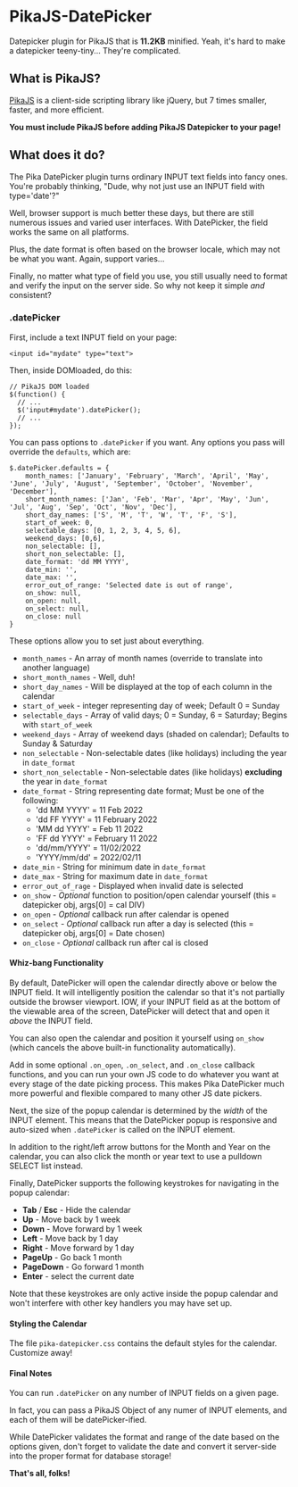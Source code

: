 # PikaJS-DatePicker

Datepicker plugin for PikaJS that is **11.2KB** minified. Yeah, it's hard to make a datepicker teeny-tiny... They're complicated.

## What is PikaJS?

[PikaJS](https://github.com/Scottie35/PikaJS) is a client-side scripting library like jQuery, but 7 times smaller, faster, and more efficient.

**You must include PikaJS before adding PikaJS Datepicker to your page!**

## What does it do?

The Pika DatePicker plugin turns ordinary INPUT text fields into fancy ones. You're probably thinking, "Dude, why not just use an INPUT field with type='date'?"

Well, browser support is much better these days, but there are still numerous issues and varied user interfaces. With DatePicker, the field works the same on all platforms.

Plus, the date format is often based on the browser locale, which may not be what you want. Again, support varies...

Finally, no matter what type of field you use, you still usually need to format and verify the input on the server side. So why not keep it simple *and* consistent?

### .datePicker

First, include a text INPUT field on your page:

    <input id="mydate" type="text">

Then, inside DOMloaded, do this:

    // PikaJS DOM loaded
    $(function() {
      // ...
      $('input#mydate').datePicker();
      // ...
    });

You can pass options to `.datePicker` if you want. Any options you pass will override the `defaults`, which are:

	$.datePicker.defaults = {
		month_names: ['January', 'February', 'March', 'April', 'May', 'June', 'July', 'August', 'September', 'October', 'November', 'December'],
		short_month_names: ['Jan', 'Feb', 'Mar', 'Apr', 'May', 'Jun', 'Jul', 'Aug', 'Sep', 'Oct', 'Nov', 'Dec'],
		short_day_names: ['S', 'M', 'T', 'W', 'T', 'F', 'S'],
		start_of_week: 0,
		selectable_days: [0, 1, 2, 3, 4, 5, 6],
		weekend_days: [0,6],
		non_selectable: [],
		short_non_selectable: [],
		date_format: 'dd MM YYYY',
		date_min: '',
		date_max: '',
		error_out_of_range: 'Selected date is out of range',
		on_show: null,
		on_open: null,
		on_select: null,
		on_close: null
	}

These options allow you to set just about everything.

- `month_names` - An array of month names (override to translate into another language)
- `short_month_names` - Well, duh!
- `short_day_names` - Will be displayed at the top of each column in the calendar
- `start_of_week` - integer representing day of week; Default 0 = Sunday
- `selectable_days` - Array of valid days; 0 = Sunday, 6 = Saturday; Begins with `start_of_week`
- `weekend_days` - Array of weekend days (shaded on calendar); Defaults to Sunday & Saturday
- `non_selectable` - Non-selectable dates (like holidays) including the year in `date_format`
- `short_non_selectable` - Non-selectable dates (like holidays) **excluding** the year in `date_format`
- `date_format` - String representing date format; Must be one of the following:
    - 'dd MM YYYY' = 11 Feb 2022
    - 'dd FF YYYY' = 11 February 2022
    - 'MM dd YYYY' = Feb 11 2022
    - 'FF dd YYYY' = February 11 2022
    - 'dd/mm/YYYY' = 11/02/2022
    - 'YYYY/mm/dd' = 2022/02/11
- `date_min` - String for minimum date in `date_format`
- `date_max` - String for maximum date in `date_format`
- `error_out_of_rage` - Displayed when invalid date is selected
- `on_show` - *Optional* function to position/open calendar yourself (this = datepicker obj, args[0] = cal DIV)
- `on_open` - *Optional* callback run after calendar is opened
- `on_select` - *Optional* callback run after a day is selected (this = datepicker obj, args[0] = Date chosen)
- `on_close` - *Optional* callback run after cal is closed
  
#### Whiz-bang Functionality

By default, DatePicker will open the calendar directly above or below the INPUT field. It will intelligently position the calendar so that it's not partially outside the browser viewport. IOW, if your INPUT field as at the bottom of the viewable area of the screen, DatePicker will detect that and open it *above* the INPUT field.

You can also open the calendar and position it yourself using `on_show` (which cancels the above built-in functionality automatically).

Add in some optional `.on_open`, `.on_select`, and `.on_close` callback functions, and you can run your own JS code to do whatever you want at every stage of the date picking process. This makes Pika DatePicker much more powerful and flexible compared to many other JS date pickers.

Next, the size of the popup calendar is determined by the *width* of the INPUT element. This means that the DatePicker popup is responsive and auto-sized when `.datePicker` is called on the INPUT element.

In addition to the right/left arrow buttons for the Month and Year on the calendar, you can also click the month or year text to use a pulldown SELECT list instead.

Finally, DatePicker supports the following keystrokes for navigating in the popup calendar:

- **Tab** / **Esc** - Hide the calendar
- **Up** - Move back by 1 week
- **Down** - Move forward by 1 week
- **Left** - Move back by 1 day
- **Right** - Move forward by 1 day
- **PageUp** - Go back 1 month
- **PageDown** - Go forward 1 month
- **Enter** - select the current date

Note that these keystrokes are only active inside the popup calendar and won't interfere with other key handlers you may have set up.
		
#### Styling the Calendar

The file `pika-datepicker.css` contains the default styles for the calendar. Customize away!

#### Final Notes

You can run `.datePicker` on any number of INPUT fields on a given page.

In fact, you can pass a PikaJS Object of any numer of INPUT elements, and each of them will be datePicker-ified.

While DatePicker validates the format and range of the date based on the options given, don't forget to validate the date and convert it server-side into the proper format for database storage!

**That's all, folks!**

